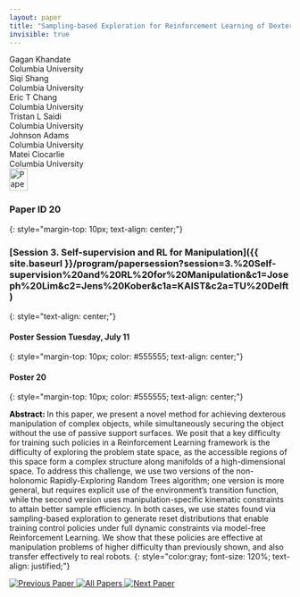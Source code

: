 ```yaml
---
layout: paper
title: "Sampling-based Exploration for Reinforcement Learning of Dexterous Manipulation"
invisible: true
---
```

<div class="paper-authors">
<div class="paper-author-box">
    <div class="paper-author-name">Gagan Khandate</div>
    <div class="paper-author-uni">Columbia University</div>
</div>
<div class="paper-author-box">
    <div class="paper-author-name">Siqi Shang</div>
    <div class="paper-author-uni">Columbia University</div>
</div>
<div class="paper-author-box">
    <div class="paper-author-name">Eric T Chang</div>
    <div class="paper-author-uni">Columbia University</div>
</div>
<div class="paper-author-box">
    <div class="paper-author-name">Tristan L Saidi</div>
    <div class="paper-author-uni">Columbia University</div>
</div>
<div class="paper-author-box">
    <div class="paper-author-name">Johnson Adams</div>
    <div class="paper-author-uni">Columbia University</div>
</div>
<div class="paper-author-box">
    <div class="paper-author-name">Matei Ciocarlie</div>
    <div class="paper-author-uni">Columbia University</div>
</div>

</div><div class="paper-pdf">
<div> <a href="http://www.roboticsproceedings.org/rss19/p020.pdf"><img src="{{ site.baseurl }}/images/paper_link.png" alt="Paper Website" width = "33"  height = "40"/></a> </div>
</div>

### Paper ID 20
{: style="margin-top: 10px; text-align: center;"}

### [Session 3. Self-supervision and RL for Manipulation]({{ site.baseurl }}/program/papersession?session=3.%20Self-supervision%20and%20RL%20for%20Manipulation&c1=Joseph%20Lim&c2=Jens%20Kober&c1a=KAIST&c2a=TU%20Delft)
{: style="text-align: center;"}

#### Poster Session Tuesday, July 11
{: style="margin-top: 10px; color: #555555; text-align: center;"}

#### Poster 20
{: style="margin-top: 10px; color: #555555; text-align: center;"}

<b style="color: black;">Abstract: </b>In this paper, we present a novel method for achieving dexterous manipulation of complex objects, while simultaneously securing the object without the use of passive support surfaces. We posit that a key difficulty for training such policies in a Reinforcement Learning framework is the difficulty of exploring the problem state space, as the accessible regions of this space form a complex structure along manifolds of a high-dimensional space. To address this challenge, we use two versions of the non-holonomic Rapidly-Exploring Random Trees algorithm; one version is more general, but requires explicit use of the environment’s transition function, while the second version uses manipulation-specific kinematic constraints to attain better sample efficiency. In both cases, we use states found via sampling-based exploration to generate reset distributions that enable training control policies under full dynamic constraints via model-free Reinforcement Learning. We show that these policies are effective at manipulation problems of higher difficulty than previously shown, and also transfer effectively to real robots.
{: style="color:gray; font-size: 120%; text-align: justified;"}


<div class="paper-menu">
<a href="{{ site.baseurl }}/program/papers/019/"> <img src="{{ site.baseurl }}/images/previous_paper_icon.png" alt="Previous Paper" title="Previous Paper"/> </a>
<a href="{{ site.baseurl }}/program/papers"><img src="{{ site.baseurl }}/images/overview_icon.png" alt="All Papers" title="All Papers"/> </a>
<a href="{{ site.baseurl }}/program/papers/021/"> <img src="{{ site.baseurl }}/images/next_paper_icon.png" alt="Next Paper" title="Next Paper"/> </a>

</div>
